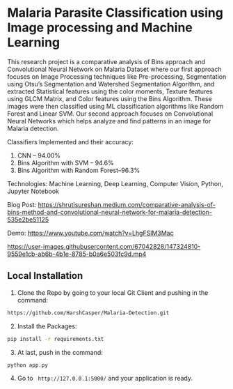 # Malaria Parasite Classification using Image processing and Machine Learning

This research project is a comparative analysis of Bins approach and Convolutional Neural Network on Malaria Dataset where our first approach focuses on Image Processing techniques like Pre-processing, Segmentation using Otsu’s Segmentation and Watershed Segmentation Algorithm, and extracted Statistical features using the color moments, Texture features using GLCM Matrix, and Color features using the Bins Algorithm. These images were then classified using ML classification algorithms like Random Forest and Linear SVM. Our second approach focuses on Convolutional Neural Networks which helps analyze and find patterns in an image for Malaria detection.

Classifiers Implemented and their accuracy:
1. CNN – 94.00%
2. Bins Algorithm with SVM – 94.6%
3. Bins Algorithm with Random Forest–96.3%

Technologies: Machine Learning, Deep Learning, Computer Vision, Python, Jupyter Notebook


Blog Post: https://shrutisureshan.medium.com/comparative-analysis-of-bins-method-and-convolutional-neural-network-for-malaria-detection-535e2be51125

Demo: https://www.youtube.com/watch?v=LhgFSlM3Mac



https://user-images.githubusercontent.com/67042828/147324810-9559e1cb-ab6b-4b1e-8785-b0a6e503fc9d.mp4

## Local Installation

1. Clone the Repo by going to your local Git Client and pushing in the command: 

```sh
https://github.com/HarshCasper/Malaria-Detection.git
```

2. Install the Packages: 
```sh
pip install -r requirements.txt
```

3. At last, push in the command:
```sh
python app.py
```

4. Go to ` http://127.0.0.1:5000/` and your application is ready.
